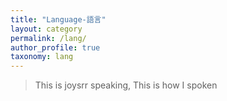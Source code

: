 ```yaml
---
title: "Language-語言"
layout: category
permalink: /lang/
author_profile: true
taxonomy: lang
---
```


>This is joysrr speaking, 
>This is how I spoken
